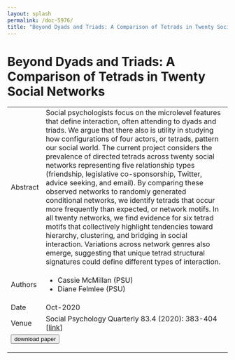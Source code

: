 ```yaml
---
layout: splash
permalink: /doc-5976/
title: "Beyond Dyads and Triads: A Comparison of Tetrads in Twenty Social Networks"
---
```


# Beyond Dyads and Triads: A Comparison of Tetrads in Twenty Social Networks

<table>
    <tbody>
    <tr>
        <td>Abstract</td>
        <td>Social psychologists focus on the microlevel features that define interaction, often attending to dyads and triads. We argue that there also is utility in studying how configurations of four actors, or tetrads, pattern our social world. The current project considers the prevalence of directed tetrads across twenty social networks representing five relationship types (friendship, legislative co-sponsorship, Twitter, advice seeking, and email). By comparing these observed networks to randomly generated conditional networks, we identify tetrads that occur more frequently than expected, or network motifs. In all twenty networks, we find evidence for six tetrad motifs that collectively highlight tendencies toward hierarchy, clustering, and bridging in social interaction. Variations across network genres also emerge, suggesting that unique tetrad structural signatures could define different types of interaction.</td>
    </tr>
    <tr>
        <td>Authors</td>
        <td>
            <ul>
                <li>Cassie McMillan (PSU)</li>
                <li>Diane Felmlee (PSU)</li>
            </ul>
        </td>
    </tr>
    <tr>
        <td>Date</td>
        <td>Oct-2020</td>
    </tr>
    <tr>
        <td>Venue</td>
        <td>Social Psychology Quarterly 83.4 (2020): 383-404 [<a href="https://journals.sagepub.com/doi/10.1177/0190272520944151?icid=int.sj-abstract.citing-articles.1">link</a>]</td>
    </tr>
        <tr>
            <td colspan="2">
                <form method="get" action="https://ibm.box.com/v/doc-5976-paper">
                    <button type="submit">download paper</button>
                </form>
            </td>
        </tr>
    </tbody>
</table>
